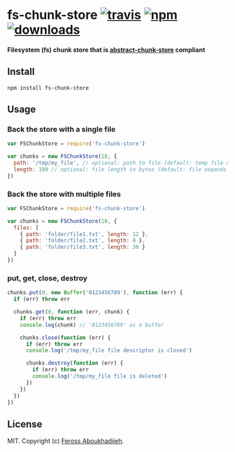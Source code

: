 # fs-chunk-store [![travis][travis-image]][travis-url] [![npm][npm-image]][npm-url] [![downloads][downloads-image]][downloads-url]

[travis-image]: https://img.shields.io/travis/feross/fs-chunk-store/master.svg
[travis-url]: https://travis-ci.org/feross/fs-chunk-store
[npm-image]: https://img.shields.io/npm/v/fs-chunk-store.svg
[npm-url]: https://npmjs.org/package/fs-chunk-store
[downloads-image]: https://img.shields.io/npm/dm/fs-chunk-store.svg
[downloads-url]: https://npmjs.org/package/fs-chunk-store

#### Filesystem (fs) chunk store that is [abstract-chunk-store](https://github.com/mafintosh/abstract-chunk-store) compliant

## Install

```
npm install fs-chunk-store
```

## Usage

### Back the store with a single file

``` js
var FSChunkStore = require('fs-chunk-store')

var chunks = new FSChunkStore(10, {
  path: '/tmp/my_file', // optional: path to file (default: temp file will be used)
  length: 100 // optional: file length in bytes (default: file expands based on `put`s)
})
```

### Back the store with multiple files

``` js
var FSChunkStore = require('fs-chunk-store')

var chunks = new FSChunkStore(10, {
  files: [
    { path: 'folder/file1.txt', length: 12 },
    { path: 'folder/file2.txt', length: 8 },
    { path: 'folder/file3.txt', length: 30 }
  ]
})
```

### put, get, close, destroy

```js
chunks.put(0, new Buffer('0123456789'), function (err) {
  if (err) throw err

  chunks.get(0, function (err, chunk) {
    if (err) throw err
    console.log(chunk) // '0123456789' as a buffer

    chunks.close(function (err) {
      if (err) throw err
      console.log('/tmp/my_file file descriptor is closed')

      chunks.destroy(function (err) {
        if (err) throw err
        console.log('/tmp/my_file file is deleted')
      })
    })
  })
})
```

## License

MIT. Copyright (c) [Feross Aboukhadijeh](http://feross.org).
